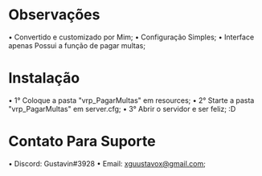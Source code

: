 # Observações
• Convertido e customizado por Mim;
• Configuração Simples;
• Interface apenas Possui a função de pagar multas;

# Instalação
• 1° Coloque a pasta "vrp_PagarMultas" em resources;
• 2° Starte a pasta "vrp_PagarMultas" em server.cfg;
• 3° Abrir o servidor e ser feliz; :D

# Contato Para Suporte
• Discord: Gustavin#3928
• Email: xguustavox@gmail.com;
